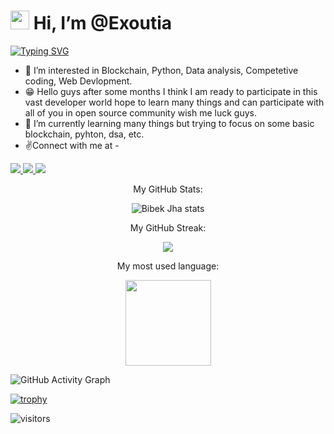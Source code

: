 # <img width="30" src="https://camo.githubusercontent.com/e8e7b06ecf583bc040eb60e44eb5b8e0ecc5421320a92929ce21522dbc34c891/68747470733a2f2f6d656469612e67697068792e636f6d2f6d656469612f6876524a434c467a6361737252346961377a2f67697068792e676966"> Hi, I’m @Exoutia
[![Typing SVG](https://readme-typing-svg.herokuapp.com?center=true&color=4FF7CF&lines=Welcome+to+my+profile+%F0%9F%A4%97%F0%9F%A4%97;I+Love+new+technologies+%E2%9D%A4%EF%B8%8F%F0%9F%98%8D;Like+Blockchain%2C+ML%2C+AI%F0%9F%98%81%F0%9F%98%81+)](https://git.io/typing-svg)
- 👀 I’m interested in Blockchain, Python, Data analysis, Competetive coding, Web Devlopment.
- 😁 Hello guys after some months I think I am ready to participate in this vast developer world hope to learn many things and can participate with all of you in open source community wish me luck guys.
- 🌱 I’m currently learning many things but trying to focus on some basic blockchain, pyhton, dsa, etc.
- ✌Connect with me at - 
<div id= "twitter">
 <p>
 <a href="https://twitter.com/BibekJha566" target="_blank">
  <img src="https://img.shields.io/badge/Twitter-1DA1F2?style=for-the-badge&logo=twitter&logoColor=white">
 </a>  
 
 <a href="https://www.codewars.com/users/Exoutia" target="_blank">
  <img src="https://img.shields.io/badge/Codewars-B1361E?style=for-the-badge&logo=Codewars&logoColor=white">
 </a>
 <a href="https://www.linkedin.com/in/bibek-jha-aa288a202/" target="_blank">
  <img src="https://img.shields.io/badge/LinkedIn-0077B5?style=for-the-badge&logo=linkedin&logoColor=white">
 </a>
</p>
</div>
<p align="center" 'text-style=Bold;'>My GitHub Stats:</p>

<p align="center"><img src="https://github-readme-stats.vercel.app/api?username=Exoutia&show_icons=true&theme=tokyonight&count_private=true" alt="Bibek Jha stats"/>

<p align="center">My GitHub Streak:</p>

<p align="center"><img src="https://github-readme-streak-stats.herokuapp.com?user=Exoutia&theme=github-dark-blue&hide_border=true&date_format=j%20M%5B%20Y%5D"/>

<p align="center" 'text-style=Bold;'>My most used language:</p>
  
<p align="center"><img height="137px" src="https://github-readme-stats.vercel.app/api/top-langs/?username=Exoutia&hide=html&hide_title=true&hide_border=true&layout=compact&langs_count=6&text_color=000&icon_color=fff&bg_color=0,52fa5a,4dfcff,c64dff&theme=graywhite" /> 
  
  ![GitHub Activity Graph](https://activity-graph.herokuapp.com/graph?username=Exoutia&theme=github)  
  
  [![trophy](https://github-profile-trophy.vercel.app/?username=Exoutia&theme=onestar)](https://github.com/ryo-ma/github-profile-trophy)
  
 ![visitors](https://visitor-badge.glitch.me/badge?page_id=Exoutia&left_color=graygreen&right_color=blue)
  
<!---
Exoutia/Exoutia is a ✨ special ✨ repository because its `README.md` (this file) appears on your GitHub profile.
You can click the Preview link to take a look at your changes.
--->
